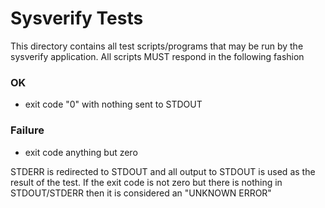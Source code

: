 # Sysverify Tests #

This directory contains all test scripts/programs that may be run by the
sysverify application. All scripts MUST respond in the following fashion

### OK ###
* exit code "0" with nothing sent to STDOUT

### Failure ###
* exit code anything but zero

STDERR is redirected to STDOUT and all output to STDOUT is used as the
result of the test. If the exit code is not zero but there is nothing in
STDOUT/STDERR then it is considered an "UNKNOWN ERROR"
